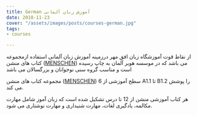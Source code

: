 ```yaml
---
title: German آموزش زبان آلمانی
date: 2018-11-23
cover: "/assets/images/posts/courses-german.jpg"
tags:
- courses

---
```

از نقاط قوت آموزشگاه زبان افق مهر درزمینه آموزش زبان آلمانی استفاده ازمجموعه کتاب های منشن ([MENSCHEN](https://almanizaban.com/%DA%A9%D8%AA%D8%A7%D8%A8-%D9%87%D8%A7%DB%8C-%D9%85%D9%86%D8%B4%D9%86/)) می باشد که در موسسه هوبر آلمان به چاپ رسیده است و مناسب گروه سنی نوجوانان و بزرگسالان می باشد

مجموعه کتاب های منشن ([MENSCHEN](https://almanizaban.com/%DA%A9%D8%AA%D8%A7%D8%A8-%D9%87%D8%A7%DB%8C-%D9%85%D9%86%D8%B4%D9%86/)) 6 سطح آموزشی از A1.1 تا B1.2 را پوشش می کند.

هر کتاب آموزشی منشن از 12 تا درس تشکیل شده است که زبان آموز شامل مهارت مکالمه، یادگیری لغات، مهارت شنیداری و مهارت نوشتاری می شود.